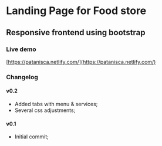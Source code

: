 # Landing Page for Food store
## Responsive frontend using bootstrap

### Live demo
[https://patanisca.netlify.com/](https://patanisca.netlify.com/)

### Changelog

#### v0.2
- Added tabs with menu & services;
- Several css adjustments;

#### v0.1
- Initial commit;
